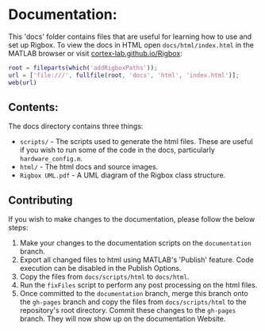 # Documentation:
This 'docs' folder contains files that are useful for learning how to use and set up Rigbox. To view the docs in HTML open `docs/html/index.html` in the MATLAB browser or visit [cortex-lab.github.io/Rigbox](https://cortex-lab.github.io/Rigbox/):
```matlab
root = fileparts(which('addRigboxPaths'));
url = ['file:///', fullfile(root, 'docs', 'html', 'index.html')];
web(url)
```

## Contents:
The docs directory contains three things:

- `scripts/` - The scripts used to generate the html files.  These are useful if you wish to run some of the code in the docs, particularly `hardware_config.m`.
- `html/` - The html docs and source images.
- `Rigbox UML.pdf` - A UML diagram of the Rigbox class structure.
 

## Contributing
If you wish to make changes to the documentation, please follow the below steps:
1. Make your changes to the documentation scripts on the `documentation` branch.  
2. Export all changed files to html using MATLAB's 'Publish' feature.  Code execution can be disabled in the Publish Options.
3. Copy the files from `docs/scripts/html` to `docs/html`.
4. Run the `fixFiles` script to perform any post processing on the html files.
5. Once committed to the `documentation` branch, merge this branch onto the `gh-pages` branch and copy the files from `docs/scripts/html` to the repository's root directory.  Commit these changes to the `gh-pages` branch.  They will now show up on the documentation Website.
